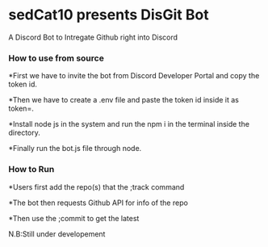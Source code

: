 # sedCat10 presents DisGit Bot
A Discord Bot to Intregate Github right into Discord

### How to use from source
*First we have to invite the bot from Discord Developer Portal and copy the token id.

*Then we have to create a .env file and paste the token id inside it as token=<Token ID>.

*Install node js in the system and run the npm i in the terminal inside the directory.

*Finally run the bot.js file through node.

### How to Run


*Users first add the repo(s) that the ;track <repo url> command

*The bot then requests Github API for info of the repo

*Then use the ;commit to get the latest

N.B:Still under developement


